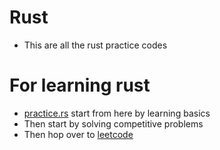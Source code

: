 # Rust
- This are all the rust practice codes

# For learning rust
- [practice.rs](https://practice.rs/why-exercise.html) start from here by learning basics
- Then start by solving competitive problems
- Then hop over to [leetcode](https://leetcode.com/problemset/all/)
